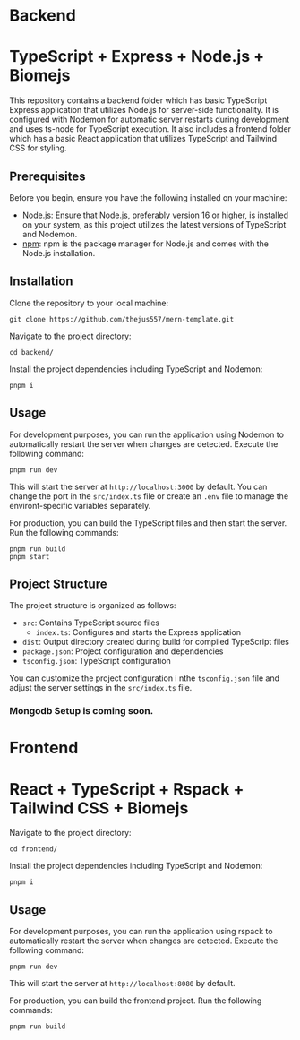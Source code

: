# Backend

# TypeScript + Express + Node.js + Biomejs

This repository contains a backend folder which has basic TypeScript Express application that utilizes Node.js for server-side functionality. It is configured with Nodemon for automatic server restarts during development and uses ts-node for TypeScript execution. It also includes a frontend folder which has a basic React application that utilizes TypeScript and Tailwind CSS for styling.

## Prerequisites

Before you begin, ensure you have the following installed on your machine:

- [Node.js](https://nodejs.org/): Ensure that Node.js, preferably version 16 or higher, is installed on your system, as this project utilizes the latest versions of TypeScript and Nodemon.
- [npm](https://www.npmjs.com/): npm is the package manager for Node.js and comes with the Node.js installation.

## Installation

Clone the repository to your local machine:

```
git clone https://github.com/thejus557/mern-template.git
```

Navigate to the project directory:

```
cd backend/
```

Install the project dependencies including TypeScript and Nodemon:

```
pnpm i
```

## Usage

For development purposes, you can run the application using Nodemon to automatically restart the server when changes are detected. Execute the following command:

```
pnpm run dev
```

This will start the server at `http://localhost:3000` by default. You can change the port in the `src/index.ts` file or create an `.env` file to manage the environt-specific variables separately.

For production, you can build the TypeScript files and then start the server. Run the following commands:

```
pnpm run build
pnpm start
```

## Project Structure

The project structure is organized as follows:

- `src`: Contains TypeScript source files
    - `index.ts`: Configures and starts the Express application
- `dist`: Output directory created during build for compiled TypeScript files
- `package.json`: Project configuration and dependencies
- `tsconfig.json`: TypeScript configuration

You can customize the project configuration i nthe `tsconfig.json` file and adjust the server settings in the `src/index.ts` file.


### Mongodb Setup is coming soon.

# Frontend

# React + TypeScript + Rspack + Tailwind CSS + Biomejs

Navigate to the project directory:

```
cd frontend/
```

Install the project dependencies including TypeScript and Nodemon:

```
pnpm i
```

## Usage

For development purposes, you can run the application using rspack to automatically restart the server when changes are detected. Execute the following command:

```
pnpm run dev
```

This will start the server at `http://localhost:8080` by default.

For production, you can build the frontend project. Run the following commands:

```
pnpm run build
```
